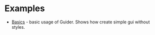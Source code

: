 # Examples

- [Basics](basic/README.md) - basic usage of Guider. Shows how create simple gui without styles.

